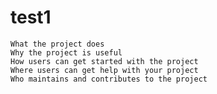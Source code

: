 # test1

    What the project does
    Why the project is useful
    How users can get started with the project
    Where users can get help with your project
    Who maintains and contributes to the project
